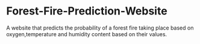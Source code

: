 # Forest-Fire-Prediction-Website
A website that predicts the probability of a forest fire taking place based on oxygen,temperature and humidity content based on their values.
